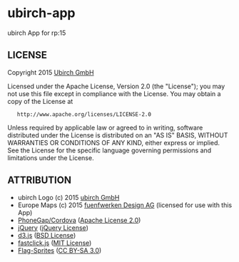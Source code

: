 # ubirch-app
ubirch App for rp:15

LICENSE
-------

Copyright 2015 [Ubirch GmbH](http://www.ubirch.com)

   Licensed under the Apache License, Version 2.0 (the "License");
   you may not use this file except in compliance with the License.
   You may obtain a copy of the License at

       http://www.apache.org/licenses/LICENSE-2.0

   Unless required by applicable law or agreed to in writing, software
   distributed under the License is distributed on an "AS IS" BASIS,
   WITHOUT WARRANTIES OR CONDITIONS OF ANY KIND, either express or implied.
   See the License for the specific language governing permissions and
   limitations under the License.

ATTRIBUTION
-----------

* ubirch Logo (c) 2015 [ubirch GmbH](http://www.ubirch.com)
* Europe Maps (c) 2015 [fuenfwerken Design AG](http://fuenfwerken.com) (licensed for use with this App)
* [PhoneGap/Cordova](http://phonegap.com/) ([Apache License 2.0](http://phonegap.com/about/license/))
* [jQuery](http://jquery.com) ([jQuery License](jquery.org/license))
* [d3.js](d3js.org) ([BSD License](https://github.com/mbostock/d3/blob/master/LICENSE))
* [fastclick.js](https://github.com/ftlabs/fastclick) ([MIT License](https://github.com/ftlabs/fastclick/blob/master/LICENSE))
* [Flag-Sprites](https://www.flag-sprites.com/de_DE/) ([CC BY-SA 3.0](https://creativecommons.org/licenses/by-sa/3.0/deed.en_US))
